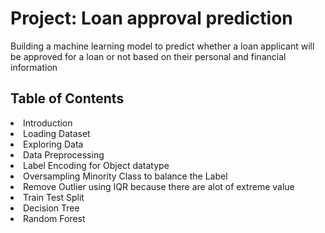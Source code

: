 # Project: Loan approval prediction
Building a machine learning model to predict whether a loan applicant will be approved for a loan or not based on their personal and financial information

## Table of Contents

<li>Introduction
<li> Loading Dataset
<li> Exploring Data
<li> Data Preprocessing
<li> Label Encoding for Object datatype
<li> Oversampling Minority Class to balance the Label
<li> Remove Outlier using IQR because there are alot of extreme value
<li> Train Test Split
<li> Decision Tree
<li> Random Forest